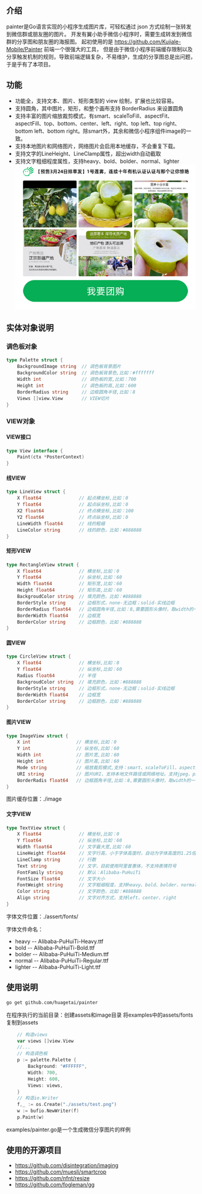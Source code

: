 ## 介绍
painter是Go语言实现的小程序生成图片库，可轻松通过 json 方式绘制一张转发到微信群或朋友圈的图片。
开发有翼小助手微信小程序时，需要生成转发到微信群的分享图和朋友圈的海报图。
起初使用的是 https://github.com/Kujiale-Mobile/Painter 前端一个很强大的工具，
但是由于微信小程序前端缓存限制以及分享触发机制的规则，导致前端逻辑复杂，不易维护，生成的分享图总是出问题，于是乎有了本项目。

## 功能
- 功能全，支持文本、图片、矩形类型的 view 绘制，扩展也比较容易。
- 支持圆角，其中图片，矩形，和整个画布支持 BorderRadius 来设置圆角
- 支持丰富的图片缩放裁剪模式，有smart、scaleToFill、aspectFit、aspectFill、top、bottom、center、left、right、top left、top right、bottom left、bottom right。除smart外，其余和微信小程序组件image的一致。
- 支持本地图片和网络图片，网络图片会启用本地缓存，不会重复下载。
- 支持文字的LineHeight、LineClamp属性，超出width自动截取
- 支持文字粗细程度属性，支持heavy、bold、bolder、normal、lighter
  ![微信分享图样例](assets/out.png)
## 实体对象说明
### 调色板对象
```go
type Palette struct {
    BackgroundImage string  // 调色板背景图片
	BackgroundColor string  // 调色板背景色,比如：#fffffff
	Width int               // 调色板的宽,比如：700
	Height int              // 调色板的高,比如：600
	BorderRadius string     // 边框圆角半径,比如：8
	Views []view.View       // VIEW切片
}
```
### VIEW对象

#### VIEW接口
```go
type View interface {
	Paint(ctx *PosterContext)
}
```

#### 线VIEW
```go
type LineView struct {
	X float64              // 起点横坐标,比如：0
	Y float64              // 起点纵坐标,比如：0 
	X2 float64             // 终点横坐标,比如：100
	Y2 float64             // 终点纵坐标,比如：0
    LineWidth float64      // 线的粗细
    LineColor string       // 线的颜色，比如：#888888
}
```

#### 矩形VIEW
```go
type RectangleView struct {
	X float64              // 横坐标,比如：0
	Y float64              // 纵坐标,比如：60
	Width float64          // 矩形宽,比如：60
	Height float64         // 矩形高,比如：60
    BackgroudColor string  // 填充颜色，比如：#888888
    BorderStyle string     // 边框形式，none-无边框；solid-实线边框
    BorderRadius float64   // 边框圆角半径,比如：8,需要圆形头像时，取width的一半
    BorderWidth float64    // 边框宽
    BorderColor string     // 边框颜色，比如：#888888
}
```

#### 圆VIEW
```go
type CircleView struct {
	X float64              // 横坐标,比如：0
	Y float64              // 纵坐标,比如：60
    Radius float64         // 半径
    BackgroudColor string  // 填充颜色，比如：#888888
    BorderStyle string     // 边框形式，none-无边框；solid-实线边框
    BorderWidth float64    // 边框宽
    BorderColor string     // 边框颜色，比如：#888888
}
```

#### 图片VIEW
```go
type ImageView struct {
	X int                 // 横坐标,比如：0
	Y int                 // 纵坐标,比如：60
	Width int             // 图片宽,比如：60
	Height int            // 图片高,比如：60
	Mode string           // 缩放裁剪模式,支持：smart、scaleToFill、aspectFit、aspectFill、top、bottom、center、left、right、top left、top right、bottom left、bottom right
	URI string            // 图片URI，支持本地文件路径或网络地址。支持jpeg、png、gif、webp
	BorderRadis float64   // 边框圆角半径,比如：8,需要圆形头像时，取width的一半
}
```

图片缓存位置：./image

#### 文字VIEW
```go
type TextView struct {
	X float64              // 横坐标,比如：0
	Y float64              // 纵坐标,比如：60
	Width float64          // 文字最大宽,比如：60
	LineHeight float64     // 文字行高，小于字体高度时，自动为字体高度的1.25倍
	LineClamp string       // 行数
	Text string            // 文字，目前使用阿里普惠体，不支持表情符号
    FontFamily string      // 默认：Alibaba-PuHuiTi
	FontSize float64       // 文字大小
	FontWeight string      // 文字粗细程度，支持heavy、bold、bolder、normal、lighter
	Color string           // 文字颜色，比如：#888888
	Align string           // 文字对齐方式，支持left、center、right
}
```
字体文件位置：./assert/fonts/

字体文件命名：
- heavy -- Alibaba-PuHuiTi-Heavy.ttf
- bold -- Alibaba-PuHuiTi-Bold.ttf
- bolder -- Alibaba-PuHuiTi-Medium.ttf
- normal -- Alibaba-PuHuiTi-Regular.ttf
- lighter -- Alibaba-PuHuiTi-Light.ttf

## 使用说明

```bash
go get github.com/huagetai/painter
```

在程序执行的当前目录：创建assets和image目录
将examples中的assets/fonts复制到assets


```go
    // 构造views
    var views []view.View
    //...
    // 构造调色板
    p := palette.Palette {
		Background: "#FFFFFF",
		Width: 700,
		Height: 600,
		Views: views,
    }
    // 构造io.Writer 
    f,_ := os.Create("./assets/test.png")
    w := bufio.NewWriter(f)
    p.Paint(w)
```

examples/painter.go是一个生成微信分享图片的样例


## 使用的开源项目
- https://github.com/disintegration/imaging
- https://github.com/muesli/smartcrop
- https://github.com/nfnt/resize
- https://github.com/fogleman/gg
